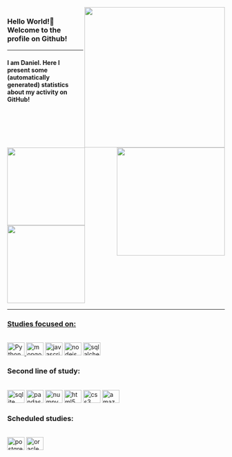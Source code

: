  
 <img src = "banner.gif" width = "325px" align = "right">
 <h3>Hello World!🌱 Welcome to the profile on Github!</h3> 
 
  <hr>  
<h4>I am Daniel. Here I present some (automatically generated) statistics about my activity on GitHub! </h4>

<div>
 <img align="right" width="250" src="https://i2.wp.com/allhtaccess.info/wp-content/uploads/2018/03/programming.gif?fit=1281%2C716&ssl=1" />
<a href="https://github.com/DanielCastilhoDIniz">
<img height="180em" src="https://github-readme-stats.vercel.app/api/top-langs/?username=DanielCastilhoDIniz&layout=compact&langs_count=7&theme=radical"/>
<img height="180em" src="https://github-readme-stats.vercel.app/api?username=DanielCastilhoDIniz&show_icons=true&theme=radical&include_all_commits=true&count_private=true"/>

</div>

<hr>
 







<h3> Studies focused on:</h3> <br>
<div style="display: inline_block">
<a href="https://docs.python.org/3/"  target="_blank">
<img  height="30" width="40" src="https://cdn.jsdelivr.net/gh/devicons/devicon/icons/python/python-original.svg" title="Python" /> 
</a> 
<img  height="30" width="40" src="https://cdn.jsdelivr.net/gh/devicons/devicon/icons/mongodb/mongodb-plain-wordmark.svg" title="mongodb"/>
<img height="30" width="40" src="https://cdn.jsdelivr.net/gh/devicons/devicon/icons/javascript/javascript-plain.svg" title="javascript"/> 
<img height="30" width="40" src="https://cdn.jsdelivr.net/gh/devicons/devicon/icons/nodejs/nodejs-plain-wordmark.svg" title="nodejs" />
<a href="https://docs.sqlalchemy.org/en/20/" target="_black">
<img height="30" width="40" src="https://cdn.jsdelivr.net/gh/devicons/devicon/icons/sqlalchemy/sqlalchemy-original-wordmark.svg" title="sqlalchemy"/>
</a>
</div>           
          
<h3> Second line of study:</h3> <br>
<div style="display: inline_block">
<img  height="30" width="40" src="https://cdn.jsdelivr.net/gh/devicons/devicon/icons/sqlite/sqlite-original.svg" title="sqlite" />
<img height="30" width="40" src="https://cdn.jsdelivr.net/gh/devicons/devicon/icons/pandas/pandas-original-wordmark.svg"  title="pandas"/>
<img height="30" width="40" src="https://cdn.jsdelivr.net/gh/devicons/devicon/icons/numpy/numpy-original.svg" title="numpy" />        
<img height="30" width="40"  src="https://cdn.jsdelivr.net/gh/devicons/devicon/icons/html5/html5-original.svg" title="html5" /> 
<img height="30" width="40" src="https://cdn.jsdelivr.net/gh/devicons/devicon/icons/css3/css3-original.svg" title="css3" />
<img height="30" width="40" src="https://cdn.jsdelivr.net/gh/devicons/devicon/icons/amazonwebservices/amazonwebservices-original.svg" title="amazonwebservices" />
</div>  


<h3> Scheduled studies:</h3> <br>
<div style="display: inline_block">
<img  height="30" width="40" src="https://cdn.jsdelivr.net/gh/devicons/devicon/icons/postgresql/postgresql-original.svg" title="postgresql" />
<img height="30" width="40" src="https://cdn.jsdelivr.net/gh/devicons/devicon/icons/oracle/oracle-original.svg"  title="oracle"/>
</div>            
          

 
